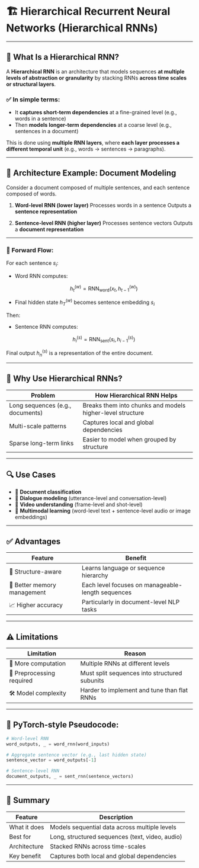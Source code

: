 # 🏗️ **Hierarchical Recurrent Neural Networks (Hierarchical RNNs)**

---

## 📘 **What Is a Hierarchical RNN?**

A **Hierarchical RNN** is an architecture that models sequences **at multiple levels of abstraction or granularity** by stacking RNNs **across time scales or structural layers**.

### ✅ In simple terms:

* It **captures short-term dependencies** at a fine-grained level (e.g., words in a sentence)
* Then **models longer-term dependencies** at a coarse level (e.g., sentences in a document)

This is done using **multiple RNN layers**, where **each layer processes a different temporal unit** (e.g., words → sentences → paragraphs).

---

## 🧱 **Architecture Example: Document Modeling**

Consider a document composed of multiple sentences, and each sentence composed of words.

1. **Word-level RNN (lower layer)**
   Processes words in a sentence
   Outputs a **sentence representation**

2. **Sentence-level RNN (higher layer)**
   Processes sentence vectors
   Outputs a **document representation**

---

### 🔄 Forward Flow:

For each sentence $s_i$:

* Word RNN computes:

  $$
  h_t^{(w)} = \text{RNN}_{\text{word}}(x_t, h_{t-1}^{(w)})
  $$
* Final hidden state $h_T^{(w)}$ becomes sentence embedding $s_i$

Then:

* Sentence RNN computes:

  $$
  h_i^{(s)} = \text{RNN}_{\text{sent}}(s_i, h_{i-1}^{(s)})
  $$

Final output $h_n^{(s)}$ is a representation of the entire document.

---

## 🧠 **Why Use Hierarchical RNNs?**

| Problem                          | How Hierarchical RNN Helps                                |
| -------------------------------- | --------------------------------------------------------- |
| Long sequences (e.g., documents) | Breaks them into chunks and models higher-level structure |
| Multi-scale patterns             | Captures local and global dependencies                    |
| Sparse long-term links           | Easier to model when grouped by structure                 |

---

## 🔍 **Use Cases**

* 📝 **Document classification**
* 🤖 **Dialogue modeling** (utterance-level and conversation-level)
* 🎥 **Video understanding** (frame-level and shot-level)
* 🧠 **Multimodal learning** (word-level text + sentence-level audio or image embeddings)

---

## ✅ **Advantages**

| Feature                     | Benefit                                           |
| --------------------------- | ------------------------------------------------- |
| 🧱 Structure-aware          | Learns language or sequence hierarchy             |
| 🧠 Better memory management | Each level focuses on manageable-length sequences |
| 📈 Higher accuracy          | Particularly in document-level NLP tasks          |

---

## ⚠️ **Limitations**

| Limitation                | Reason                                        |
| ------------------------- | --------------------------------------------- |
| 🧮 More computation       | Multiple RNNs at different levels             |
| 🧾 Preprocessing required | Must split sequences into structured subunits |
| 🛠️ Model complexity      | Harder to implement and tune than flat RNNs   |

---

## 🔧 PyTorch-style Pseudocode:

```python
# Word-level RNN
word_outputs, _ = word_rnn(word_inputs)

# Aggregate sentence vector (e.g., last hidden state)
sentence_vector = word_outputs[-1]

# Sentence-level RNN
document_outputs, _ = sent_rnn(sentence_vectors)
```

---

## 🧾 Summary

| Feature      | Description                                     |
| ------------ | ----------------------------------------------- |
| What it does | Models sequential data across multiple levels   |
| Best for     | Long, structured sequences (text, video, audio) |
| Architecture | Stacked RNNs across time-scales                 |
| Key benefit  | Captures both local and global dependencies     |
